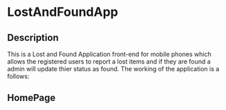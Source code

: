 # LostAndFoundApp
## Description
This is a Lost and Found Application front-end for mobile phones which allows the registered users to report a lost items and if they are found a admin will update thier status as found.
The working of the application is a follows:

## HomePage
